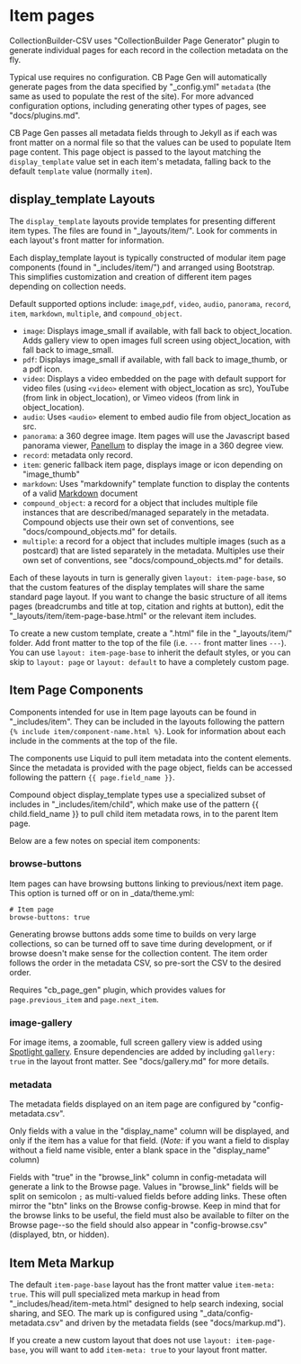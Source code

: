 # Item pages

CollectionBuilder-CSV uses "CollectionBuilder Page Generator" plugin to generate individual pages for each record in the collection metadata on the fly.

Typical use requires no configuration.
CB Page Gen will automatically generate pages from the data specified by "_config.yml" `metadata` (the same as used to populate the rest of the site).
For more advanced configuration options, including generating other types of pages, see "docs/plugins.md".

CB Page Gen passes all metadata fields through to Jekyll as if each was front matter on a normal file so that the values can be used to populate Item page content.
This page object is passed to the layout matching the `display_template` value set in each item's metadata, falling back to the default `template` value (normally `item`).

## display_template Layouts 

The `display_template` layouts provide templates for presenting different item types.
The files are found in "_layouts/item/".
Look for comments in each layout's front matter for information.

Each display_template layout is typically constructed of modular item page components (found in "_includes/item/") and arranged using Bootstrap.
This simplifies customization and creation of different item pages depending on collection needs.

Default supported options include: `image`,`pdf`, `video`, `audio`, `panorama`, `record`, `item`, `markdown`, `multiple`, and `compound_object`. 

- `image`: Displays image_small if available, with fall back to object_location. Adds gallery view to open images full screen using object_location, with fall back to image_small.
- `pdf`: Displays image_small if available, with fall back to image_thumb, or a pdf icon.
- `video`: Displays a video embedded on the page with default support for video files (using `<video>` element with object_location as src), YouTube (from link in object_location), or Vimeo videos (from link in object_location).
- `audio`: Uses `<audio>` element to embed audio file from object_location as src.
- `panorama`: a 360 degree image. Item pages will use the Javascript based panorama viewer, [Panellum](https://pannellum.org/) to display the image in a 360 degree view.
- `record`: metadata only record.
- `item`: generic fallback item page, displays image or icon depending on "image_thumb"
- `markdown`: Uses "markdownify" template function to display the contents of a valid [Markdown](https://en.wikipedia.org/wiki/Markdown) document  
- `compound_object`: a record for a object that includes multiple file instances that are described/managed separately in the metadata. Compound objects use their own set of conventions, see "docs/compound_objects.md" for details.
- `multiple`: a record for a object that includes multiple images (such as a postcard) that are listed separately in the metadata. Multiples use their own set of conventions, see "docs/compound_objects.md" for details.

Each of these layouts in turn is generally given `layout: item-page-base`, so that the custom features of the display templates will share the same standard page layout.
If you want to change the basic structure of all items pages (breadcrumbs and title at top, citation and rights at button), edit the "_layouts/item/item-page-base.html" or the relevant item includes. 

To create a new custom template, create a ".html" file in the "_layouts/item/" folder. 
Add front matter to the top of the file (i.e. `---` front matter lines `---`).
You can use `layout: item-page-base` to inherit the default styles, or you can skip to `layout: page` or `layout: default` to have a completely custom page.

## Item Page Components

Components intended for use in Item page layouts can be found in "_includes/item".
They can be included in the layouts following the pattern `{% include item/component-name.html %}`.
Look for information about each include in the comments at the top of the file.

The components use Liquid to pull item metadata into the content elements. 
Since the metadata is provided with the page object, fields can be accessed following the pattern `{{ page.field_name }}`.

Compound object display_template types use a specialized subset of includes in "_includes/item/child", which make use of the pattern {{ child.field_name }} to pull child item metadata rows, in to the parent Item page.

Below are a few notes on special item components:

### browse-buttons

Item pages can have browsing buttons linking to previous/next item page. 
This option is turned off or on in _data/theme.yml:

```
# Item page 
browse-buttons: true 
```

Generating browse buttons adds some time to builds on very large collections, so can be turned off to save time during development, or if browse doesn't make sense for the collection content.
The item order follows the order in the metadata CSV, so pre-sort the CSV to the desired order.

Requires "cb_page_gen" plugin, which provides values for `page.previous_item` and `page.next_item`.

### image-gallery

For image items, a zoomable, full screen gallery view is added using [Spotlight gallery](https://github.com/nextapps-de/spotlight).
Ensure dependencies are added by including `gallery: true` in the layout front matter.
See "docs/gallery.md" for more details.

### metadata 

The metadata fields displayed on an item page are configured by "config-metadata.csv". 

Only fields with a value in the "display_name" column will be displayed, and only if the item has a value for that field. 
(*Note:* if you want a field to display without a field name visible, enter a blank space in the "display_name" column)

Fields with "true" in the "browse_link" column in config-metadata will generate a link to the Browse page. 
Values in "browse_link" fields will be split on semicolon `;` as multi-valued fields before adding links.
These often mirror the "btn" links on the Browse config-browse. 
Keep in mind that for the browse links to be useful, the field must also be available to filter on the Browse page--so the field should also appear in "config-browse.csv" (displayed, btn, or hidden). 

## Item Meta Markup

The default `item-page-base` layout has the front matter value `item-meta: true`.
This will pull specialized meta markup in head from "_includes/head/item-meta.html" designed to help search indexing, social sharing, and SEO.
The mark up is configured using "_data/config-metadata.csv" and driven by the metadata fields (see "docs/markup.md").

If you create a new custom layout that does not use `layout: item-page-base`, you will want to add `item-meta: true` to your layout front matter.
